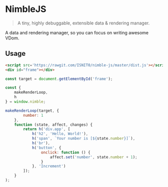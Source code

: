 # NimbleJS
> A tiny, highly debuggable, extensible data & rendering manager.

A data and rendering manager, so you can focus on writing awesome VDom.

## Usage

```html
<script src='https://rawgit.com/ISNIT0/nimble-js/master/dist.js'></script>
<div id="frame"></div>
```

```javascript
const target = document.getElementById('frame');

const {
    makeRenderLoop,
    h
} = window.nimble;

makeRenderLoop(target, {
        number: 1
    },
    function (state, affect, changes) {
        return h('div.app', [
            h('h2', 'Hello, World!'),
            h('span', `Your number is [${state.number}]`),
            h('br'),
            h('button', {
                onclick: function () {
                    affect.set('number', state.number + 1);
                }
            }, 'Increment')
        ]);
    }
);
```